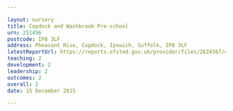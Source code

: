 ```yaml
---

layout: nursery
title: Copdock and Washbrook Pre-school
urn: 251456
postcode: IP8 3LF
address: Pheasant Rise, Copdock, Ipswich, Suffolk, IP8 3LF
latestReportUrl: https://reports.ofsted.gov.uk/provider/files/2624367/urn/251456.pdf
teaching: 2
development: 2
leadership: 2
outcomes: 2
overall: 2
date: 15 December 2015

---
```


